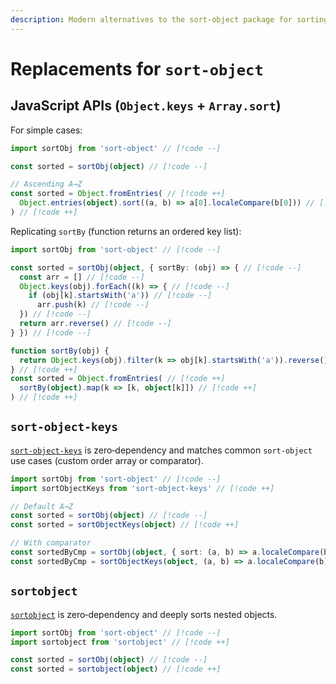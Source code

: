 ```yaml
---
description: Modern alternatives to the sort-object package for sorting object keys
---
```


# Replacements for `sort-object`

## JavaScript APIs (`Object.keys` + `Array.sort`)

For simple cases:

```ts
import sortObj from 'sort-object' // [!code --]

const sorted = sortObj(object) // [!code --]

// Ascending A→Z
const sorted = Object.fromEntries( // [!code ++]
  Object.entries(object).sort((a, b) => a[0].localeCompare(b[0])) // [!code ++]
) // [!code ++]
```

Replicating `sortBy` (function returns an ordered key list):

```ts
import sortObj from 'sort-object' // [!code --]

const sorted = sortObj(object, { sortBy: (obj) => { // [!code --]
  const arr = [] // [!code --]
  Object.keys(obj).forEach((k) => { // [!code --]
    if (obj[k].startsWith('a')) // [!code --]
      arr.push(k) // [!code --]
  }) // [!code --]
  return arr.reverse() // [!code --]
} }) // [!code --]

function sortBy(obj) {
  return Object.keys(obj).filter(k => obj[k].startsWith('a')).reverse()
} // [!code ++]
const sorted = Object.fromEntries( // [!code ++]
  sortBy(object).map(k => [k, object[k]]) // [!code ++]
) // [!code ++]
```

## `sort-object-keys`

[`sort-object-keys`](https://www.npmjs.com/package/sort-object-keys) is zero‑dependency and matches common `sort-object` use cases (custom order array or comparator).

```ts
import sortObj from 'sort-object' // [!code --]
import sortObjectKeys from 'sort-object-keys' // [!code ++]

// Default A→Z
const sorted = sortObj(object) // [!code --]
const sorted = sortObjectKeys(object) // [!code ++]

// With comparator
const sortedByCmp = sortObj(object, { sort: (a, b) => a.localeCompare(b) }) // [!code --]
const sortedByCmp = sortObjectKeys(object, (a, b) => a.localeCompare(b)) // [!code ++]
```

## `sortobject`

[`sortobject`](https://www.npmjs.com/package/sortobject) is zero‑dependency and deeply sorts nested objects.

```ts
import sortObj from 'sort-object' // [!code --]
import sortobject from 'sortobject' // [!code ++]

const sorted = sortObj(object) // [!code --]
const sorted = sortobject(object) // [!code ++]
```